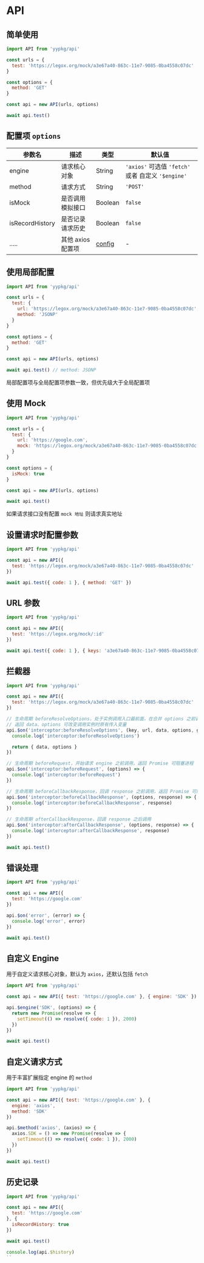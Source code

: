 # API

## 简单使用

```js
import API from 'yypkg/api'

const urls = {
  test: 'https://legox.org/mock/a3e67a40-863c-11e7-9085-0ba4558c07dc'
}

const options = {
  method: 'GET'
}

const api = new API(urls, options)

await api.test()
```

## 配置项 `options`

| 参数名 | 描述 | 类型 | 默认值 |
|-|-|-|-|
| engine | 请求核心对象 | String | `'axios'` 可选值 `'fetch'` 或者 自定义 `'$engine'`
| method | 请求方式 | String | `'POST'` |
| isMock | 是否调用模拟接口 | Boolean | `false` |
| isRecordHistory | 是否记录请求历史 | Boolean | `false` |
| ..... | 其他 axios 配置项 | [config](https://github.com/axios/axios#request-config) | - |

## 使用局部配置

```js
import API from 'yypkg/api'

const urls = {
  test: {
    url: 'https://legox.org/mock/a3e67a40-863c-11e7-9085-0ba4558c07dc',
    method: 'JSONP'
  }
}

const options = {
  method: 'GET'
}

const api = new API(urls, options)

await api.test() // method: JSONP
```

局部配置项与全局配置项参数一致，但优先级大于全局配置项

## 使用 Mock

```js
import API from 'yypkg/api'

const urls = {
  test: {
    url: 'https://google.com',
    mock: 'https://legox.org/mock/a3e67a40-863c-11e7-9085-0ba4558c07dc'
  }
}

const options = {
  isMock: true
}

const api = new API(urls, options)

await api.test()
```

如果请求接口没有配置 `mock 地址` 则请求真实地址

## 设置请求时配置参数

```js
import API from 'yypkg/api'

const api = new API({
  test: 'https://legox.org/mock/a3e67a40-863c-11e7-9085-0ba4558c07dc'
})

await api.test({ code: 1 }, { method: 'GET' })
```

## URL 参数

```js
import API from 'yypkg/api'

const api = new API({
  test: 'https://legox.org/mock/:id'
})

await api.test({ code: 1 }, { keys: 'a3e67a40-863c-11e7-9085-0ba4558c07dc' })
```

## 拦截器

```js
import API from 'yypkg/api'

const api = new API({
  test: 'https://legox.org/mock/a3e67a40-863c-11e7-9085-0ba4558c07dc'
})

// 生命周期 beforeResolveOptions，处于实例调用入口最前面，在合并 options 之前调用
// 返回 data、options 可改变调用实例时原有传入变量
api.$on('interceptor:beforeResolveOptions', (key, url, data, options, globalOptions) => {
  console.log('interceptor:beforeResolveOptions')

  return { data, options }
})

// 生命周期 beforeRequest，开始请求 engine 之前调用，返回 Promise 可阻塞进程
api.$on('interceptor:beforeRequest', (options) => {
  console.log('interceptor:beforeRequest')
})

// 生命周期 beforeCallbackResponse，回调 response 之前调用，返回 Promise 可阻塞进程
api.$on('interceptor:beforeCallbackResponse', (options, response) => {
  console.log('interceptor:beforeCallbackResponse', response)
})

// 生命周期 afterCallbackResponse，回调 response 之后调用
api.$on('interceptor:afterCallbackResponse', (options, response) => {
  console.log('interceptor:afterCallbackResponse', response)
})

await api.test()
```

## 错误处理

```js
import API from 'yypkg/api'

const api = new API({
  test: 'https://google.com'
})

api.$on('error', (error) => {
  console.log('error', error)
})

await api.test()
```

## 自定义 Engine

用于自定义请求核心对象，默认为 `axios`，还默认包括 `fetch`

```js
import API from 'yypkg/api'

const api = new API({ test: 'https://google.com' }, { engine: 'SDK' })

api.$engine('SDK', (options) => {
  return new Promise(resolve => {
    setTimeout(() => resolve({ code: 1 }), 2000)
  })
})

await api.test()
```

## 自定义请求方式

用于丰富扩展指定 engine 的 `method`

```js
import API from 'yypkg/api'

const api = new API({ test: 'https://google.com' }, {
  engine: 'axios',
  method: 'SDK'
})

api.$method('axios', (axios) => {
  axios.SDK = () => new Promise(resolve => {
    setTimeout(() => resolve({ code: 1 }), 2000)
  })
})

await api.test()
```

## 历史记录

```js
import API from 'yypkg/api'

const api = new API({
  test: 'https://google.com'
}, {
  isRecordHistory: true
})

await api.test()

console.log(api.$history)
``
